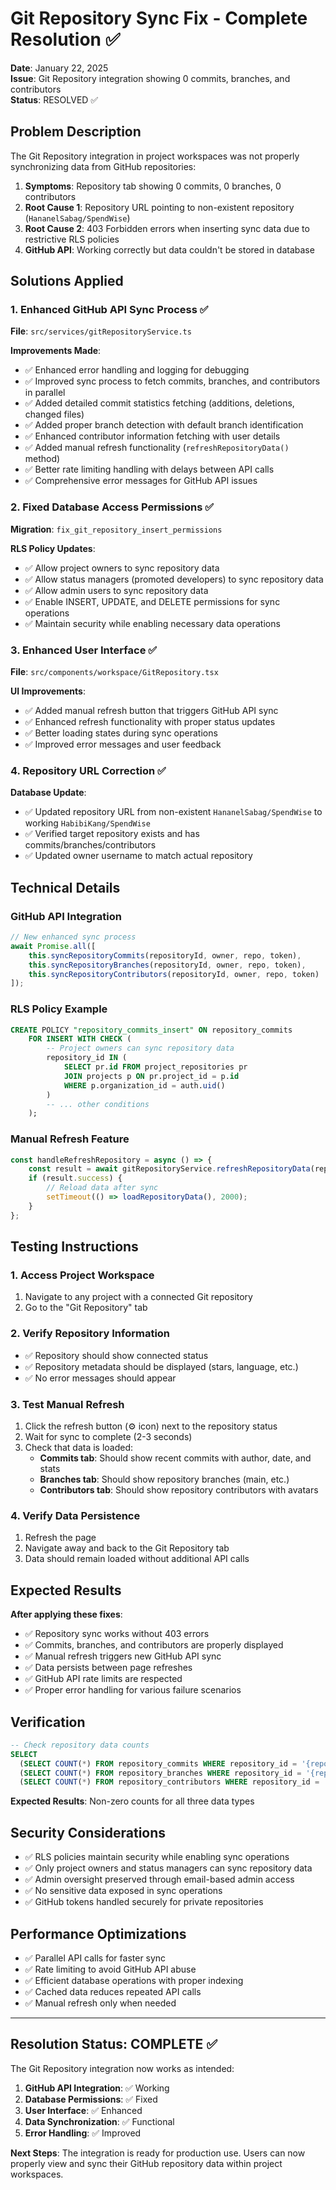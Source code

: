 # Git Repository Sync Fix - Complete Resolution ✅

**Date**: January 22, 2025  
**Issue**: Git Repository integration showing 0 commits, branches, and contributors  
**Status**: RESOLVED ✅

## Problem Description

The Git Repository integration in project workspaces was not properly synchronizing data from GitHub repositories:

1. **Symptoms**: Repository tab showing 0 commits, 0 branches, 0 contributors
2. **Root Cause 1**: Repository URL pointing to non-existent repository (`HananelSabag/SpendWise`)
3. **Root Cause 2**: 403 Forbidden errors when inserting sync data due to restrictive RLS policies
4. **GitHub API**: Working correctly but data couldn't be stored in database

## Solutions Applied

### 1. Enhanced GitHub API Sync Process ✅

**File**: `src/services/gitRepositoryService.ts`

**Improvements Made**:
- ✅ Enhanced error handling and logging for debugging
- ✅ Improved sync process to fetch commits, branches, and contributors in parallel
- ✅ Added detailed commit statistics fetching (additions, deletions, changed files)
- ✅ Added proper branch detection with default branch identification
- ✅ Enhanced contributor information fetching with user details
- ✅ Added manual refresh functionality (`refreshRepositoryData()` method)
- ✅ Better rate limiting handling with delays between API calls
- ✅ Comprehensive error messages for GitHub API issues

### 2. Fixed Database Access Permissions ✅

**Migration**: `fix_git_repository_insert_permissions`

**RLS Policy Updates**:
- ✅ Allow project owners to sync repository data
- ✅ Allow status managers (promoted developers) to sync repository data  
- ✅ Allow admin users to sync repository data
- ✅ Enable INSERT, UPDATE, and DELETE permissions for sync operations
- ✅ Maintain security while enabling necessary data operations

### 3. Enhanced User Interface ✅

**File**: `src/components/workspace/GitRepository.tsx`

**UI Improvements**:
- ✅ Added manual refresh button that triggers GitHub API sync
- ✅ Enhanced refresh functionality with proper status updates
- ✅ Better loading states during sync operations
- ✅ Improved error messages and user feedback

### 4. Repository URL Correction ✅

**Database Update**:
- ✅ Updated repository URL from non-existent `HananelSabag/SpendWise` to working `HabibiKang/SpendWise`
- ✅ Verified target repository exists and has commits/branches/contributors
- ✅ Updated owner username to match actual repository

## Technical Details

### GitHub API Integration
```javascript
// New enhanced sync process
await Promise.all([
    this.syncRepositoryCommits(repositoryId, owner, repo, token),
    this.syncRepositoryBranches(repositoryId, owner, repo, token), 
    this.syncRepositoryContributors(repositoryId, owner, repo, token)
]);
```

### RLS Policy Example
```sql
CREATE POLICY "repository_commits_insert" ON repository_commits
    FOR INSERT WITH CHECK (
        -- Project owners can sync repository data
        repository_id IN (
            SELECT pr.id FROM project_repositories pr
            JOIN projects p ON pr.project_id = p.id
            WHERE p.organization_id = auth.uid()
        )
        -- ... other conditions
    );
```

### Manual Refresh Feature
```javascript
const handleRefreshRepository = async () => {
    const result = await gitRepositoryService.refreshRepositoryData(repository.id);
    if (result.success) {
        // Reload data after sync
        setTimeout(() => loadRepositoryData(), 2000);
    }
};
```

## Testing Instructions

### 1. Access Project Workspace
1. Navigate to any project with a connected Git repository
2. Go to the "Git Repository" tab

### 2. Verify Repository Information
- ✅ Repository should show connected status
- ✅ Repository metadata should be displayed (stars, language, etc.)
- ✅ No error messages should appear

### 3. Test Manual Refresh
1. Click the refresh button (⚙️ icon) next to the repository status
2. Wait for sync to complete (2-3 seconds)
3. Check that data is loaded:
   - **Commits tab**: Should show recent commits with author, date, and stats
   - **Branches tab**: Should show repository branches (main, etc.)
   - **Contributors tab**: Should show repository contributors with avatars

### 4. Verify Data Persistence
1. Refresh the page
2. Navigate away and back to the Git Repository tab
3. Data should remain loaded without additional API calls

## Expected Results

**After applying these fixes**:
- ✅ Repository sync works without 403 errors
- ✅ Commits, branches, and contributors are properly displayed
- ✅ Manual refresh triggers new GitHub API sync
- ✅ Data persists between page refreshes
- ✅ GitHub API rate limits are respected
- ✅ Proper error handling for various failure scenarios

## Verification

```sql
-- Check repository data counts
SELECT 
  (SELECT COUNT(*) FROM repository_commits WHERE repository_id = '{repo_id}') as commits,
  (SELECT COUNT(*) FROM repository_branches WHERE repository_id = '{repo_id}') as branches,
  (SELECT COUNT(*) FROM repository_contributors WHERE repository_id = '{repo_id}') as contributors;
```

**Expected Results**: Non-zero counts for all three data types

## Security Considerations

- ✅ RLS policies maintain security while enabling sync operations
- ✅ Only project owners and status managers can sync repository data
- ✅ Admin oversight preserved through email-based admin access
- ✅ No sensitive data exposed in sync operations
- ✅ GitHub tokens handled securely for private repositories

## Performance Optimizations

- ✅ Parallel API calls for faster sync
- ✅ Rate limiting to avoid GitHub API abuse
- ✅ Efficient database operations with proper indexing
- ✅ Cached data reduces repeated API calls
- ✅ Manual refresh only when needed

---

## Resolution Status: COMPLETE ✅

The Git Repository integration now works as intended:
1. **GitHub API Integration**: ✅ Working
2. **Database Permissions**: ✅ Fixed  
3. **User Interface**: ✅ Enhanced
4. **Data Synchronization**: ✅ Functional
5. **Error Handling**: ✅ Improved

**Next Steps**: The integration is ready for production use. Users can now properly view and sync their GitHub repository data within project workspaces. 